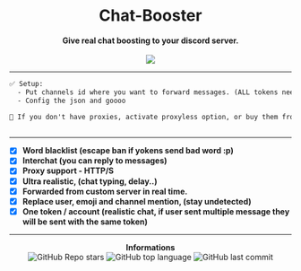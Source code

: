  <h1 align="center">Chat-Booster</h1>

<p align='center'>
    <b>Give real chat boosting to your discord server.</b><br>
    <br>
    <img src='https://cdn.discordapp.com/attachments/979740087531237399/981205183965061121/unknown.png'>
</p>

-----

```txt
✅ Setup:
  - Put channels id where you want to forward messages. (ALL tokens need to have access)
  - Config the json and goooo

👀 If you don't have proxies, activate proxyless option, or buy them from my shop :p
  
```
-----

- [X] **Word blacklist (escape ban if yokens send bad word :p)**
- [X] **Interchat (you can reply to messages)**
- [X] **Proxy support - HTTP/S**
- [X] **Ultra realistic, (chat typing, delay..)**
- [X] **Forwarded from custom server in real time.**
- [X] **Replace user, emoji and channel mention, (stay undetected)**
- [X] **One token / account (realistic chat, if user sent multiple message they will be sent with the same token)**

-----

<p align="center"> 
    <b>Informations</b><br>
    <img alt="GitHub Repo stars" src="https://img.shields.io/github/stars/Its-Vichy/Discord-ChatBooster?style=social">
    <img alt="GitHub top language" src="https://img.shields.io/github/languages/top/Its-Vichy/Discord-ChatBooster">
    <img alt="GitHub last commit" src="https://img.shields.io/github/last-commit/Its-Vichy/Discord-ChatBooster">
</p>
